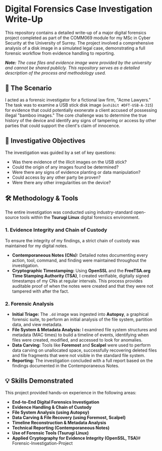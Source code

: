 # Digital Forensics Case Investigation Write-Up

This repository contains a detailed write-up of a major digital forensics project completed as part of the COMM069 module for my MSc in Cyber Security at the University of Surrey. The project involved a comprehensive analysis of a disk image in a simulated legal case, demonstrating a full forensic workflow from evidence handling to reporting.

***Note:*** *The case files and evidence image were provided by the university and cannot be shared publicly. This repository serves as a detailed description of the process and methodology used.*

## 📜 The Scenario
I acted as a forensic investigator for a fictional law firm, "Acme Lawyers." The task was to examine a USB stick disk image (`exhibit #DFT-USB-A-315`) for evidence that could potentially exonerate a client accused of possessing illegal "bamboo images." The core challenge was to determine the true history of the device and identify any signs of tampering or access by other parties that could support the client's claim of innocence.

## 🎯 Investigative Objectives
The investigation was guided by a set of key questions:
- Was there evidence of the illicit images on the USB stick?
- Could the origin of any images found be determined?
- Were there any signs of evidence planting or data manipulation?
- Could access by any other party be proven?
- Were there any other irregularities on the device?

## 🛠️ Methodology & Tools
The entire investigation was conducted using industry-standard open-source tools within the **Tsurugi Linux** digital forensics environment.

### 1. Evidence Integrity and Chain of Custody
To ensure the integrity of my findings, a strict chain of custody was maintained for my digital notes.
- **Contemporaneous Notes (CNs):** Detailed notes documenting every action, tool, command, and finding were maintained throughout the investigation.
- **Cryptographic Timestamping:** Using **OpenSSL** and the **FreeTSA.org Time Stamping Authority (TSA)**, I created verifiable, digitally signed timestamps of my CNs at regular intervals. This process provides auditable proof of when the notes were created and that they were not tampered with after the fact.

### 2. Forensic Analysis
- **Initial Triage:** The `.dd` image was ingested into **Autopsy**, a graphical forensic suite, to perform an initial analysis of the file system, partition data, and view metadata.
- **File System & Metadata Analysis:** I examined file system structures and metadata (MAC times) to build a timeline of events, identifying when files were created, modified, and accessed to look for anomalies.
- **Data Carving:** Tools like **Foremost** and **Scalpel** were used to perform data carving on unallocated space, successfully recovering deleted files and file fragments that were not visible in the standard file system.
- **Reporting:** The investigation concluded with a full report based on the findings documented in the Contemporaneous Notes.

## 💡 Skills Demonstrated
This project provided hands-on experience in the following areas:
- **End-to-End Digital Forensics Investigation**
- **Evidence Handling & Chain of Custody**
- **File System Analysis (using Autopsy)**
- **Data Carving & File Recovery (using Foremost, Scalpel)**
- **Timeline Reconstruction & Metadata Analysis**
- **Technical Reporting (Contemporaneous Notes)**
- **Use of Forensic Tools (Tsurugi Linux)**
- **Applied Cryptography for Evidence Integrity (OpenSSL, TSA)**# Forensic-Investigation-Project

